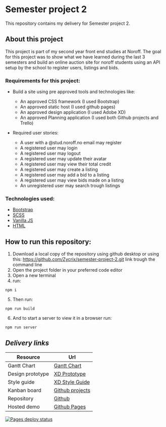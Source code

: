 # Semester project 2
This repository contains my delivery for Semester project 2.

## About this project

This project is part of my second year front end studies at Noroff. The goal for this project was to show what we have learned during the last 3 semesters and build an online auction site for noroff students using an API setup by the school to register users, listings and bids. 

### Requirements for this project:

- Build a site using pre approved tools and technologies like: 
  - An approved CSS framework (I used Bootstrap)
  - An approved static host (I used github pages)
  - An approved design application (I used Adobe XD)
  - An approved Planning application (I used both Github projects and Trello)

- Required user stories:
  - A user with a @stud.noroff.no email may register
  - A registered user may login
  - A registered user may logout
  - A registered user may update their avatar
  - A registered user may view their total credit
  - A registered user may create a listing
  - A registered user may add a bid to a listing
  - A registered user may view bids made on a listing
  - An unregistered user may search trough listings

### Technologies used:

- [Bootstrap](https://getbootstrap.com/docs/5.2/getting-started/introduction/)
- [SCSS](https://sass-lang.com/documentation/)
- [Vanilla JS](https://developer.mozilla.org/en-US/docs/Web/JavaScript)
- [HTML](https://developer.mozilla.org/en-US/docs/Web/HTML)

## How to run this repository:

1. Download a local copy of the repository using github desktop or using this: https://github.com/Zycrix/semester-project-2.git link trough the command line
2. Open the project folder in your preferred code editor 
3. Open a new terminal
4. run:  
```
npm i
```
5. Then run:
```
npm run build
```
6. And to start a server to view it in a browser run:
```
npm run server
```





## **_Delivery links_**

| Resource         | Url |
|------------------|---------------|
| Gantt Chart      | [Gantt Chart](https://github.com/Zycrix/semester-project-2/blob/master/media/Gantt%20chart.jpg) |
| Design prototype | [XD Prototype](https://xd.adobe.com/view/23212e35-b2a5-46dd-8f85-4d06267f44a7-7672/grid) |
| Style guide      | [XD Style Guide](https://xd.adobe.com/view/97674d88-a89d-43d3-ab9f-ff9e33420154-c234/)|
| Kanban board     | [Github projects](https://github.com/users/Zycrix/projects/1/views/1) |
| Repository       | [Github](https://github.com/Zycrix/semester-project-2) |
| Hosted demo      | [Github Pages](https://zycrix.github.io/semester-project-2/) |

[![Pages deploy status](https://github.com/Zycrix/semester-project-2/actions/workflows/static.yml/badge.svg)](https://github.com/Zycrix/semester-project-2/actions/workflows/static.yml)